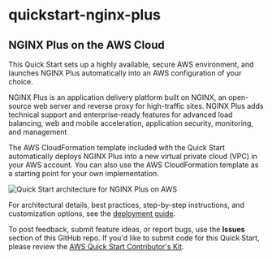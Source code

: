 # quickstart-nginx-plus
## NGINX Plus on the AWS Cloud

This Quick Start sets up a highly available, secure AWS environment, and launches NGINX Plus automatically into an AWS configuration of your choice.

NGINX Plus is an application delivery platform built on NGINX, an open-source web server and reverse proxy for high-traffic sites. NGINX Plus adds technical support and enterprise-ready features for advanced load balancing, web and mobile acceleration, application security, monitoring, and management

The AWS CloudFormation template included with the Quick Start automatically deploys NGINX Plus into a new virtual private cloud (VPC) in your AWS account. You can also use the AWS CloudFormation template as a starting point for your own implementation.

![Quick Start architecture for NGINX Plus on AWS](https://d0.awsstatic.com/partner-network/QuickStart/datasheets/nginx-plus-architecture.jpg)

For architectural details, best practices, step-by-step instructions, and customization options, see the [deployment guide](https://s3.amazonaws.com/quickstart-reference/nginx/plus/latest/doc/nginx-plus-on-the-aws-cloud.pdf).

To post feedback, submit feature ideas, or report bugs, use the **Issues** section of this GitHub repo.
If you'd like to submit code for this Quick Start, please review the [AWS Quick Start Contributor's Kit](https://aws-quickstart.github.io/).
